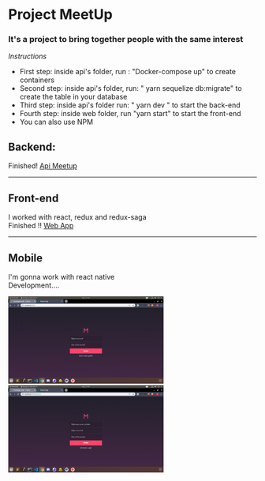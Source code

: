 <h1>Project MeetUp</h1>
<h3>It's a project to bring together people with the same interest</h3>
<i>Instructions</i>
<ul>
  <li>First step: inside api's folder, run : "Docker-compose up"  to create containers</li>
  <li>Second step: inside api's folder,  run: " yarn sequelize db:migrate" to create the table in your database</li>
  <li>Third step: inside api's folder run: " yarn dev " to start the back-end</li>
  <li>Fourth step: inside web folder, run "yarn start" to start the front-end</li>
  <li> You can also use NPM</li>
</ul>

<h2>Backend: </h2>
Finished! 
<a href="api">Api Meetup</a>

<hr>

<h2>Front-end</h2>
I worked with react, redux and redux-saga<br>
Finished !!
<a href="web">Web App</a> <br>


<hr>

<h2>Mobile</h2>
I'm gonna work with react native<br>
Development....


<p>
  <img src="_images/meet1.png" width="315" />
  <img src="_images/meet2.png" width="315" />
</p>
